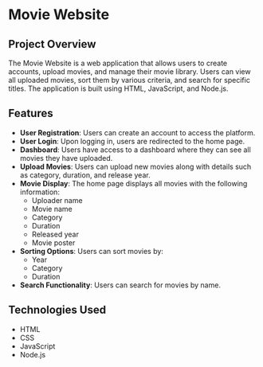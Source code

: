 # Movie Website

## Project Overview

The Movie Website is a web application that allows users to create accounts, upload movies, and manage their movie library. Users can view all uploaded movies, sort them by various criteria, and search for specific titles. The application is built using HTML, JavaScript, and Node.js.

## Features

- **User Registration**: Users can create an account to access the platform.
- **User Login**: Upon logging in, users are redirected to the home page.
- **Dashboard**: Users have access to a dashboard where they can see all movies they have uploaded.
- **Upload Movies**: Users can upload new movies along with details such as category, duration, and release year.
- **Movie Display**: The home page displays all movies with the following information:
  - Uploader name
  - Movie name
  - Category
  - Duration
  - Released year
  - Movie poster
- **Sorting Options**: Users can sort movies by:
  - Year
  - Category
  - Duration
- **Search Functionality**: Users can search for movies by name.

## Technologies Used

- HTML
- CSS
- JavaScript
- Node.js


